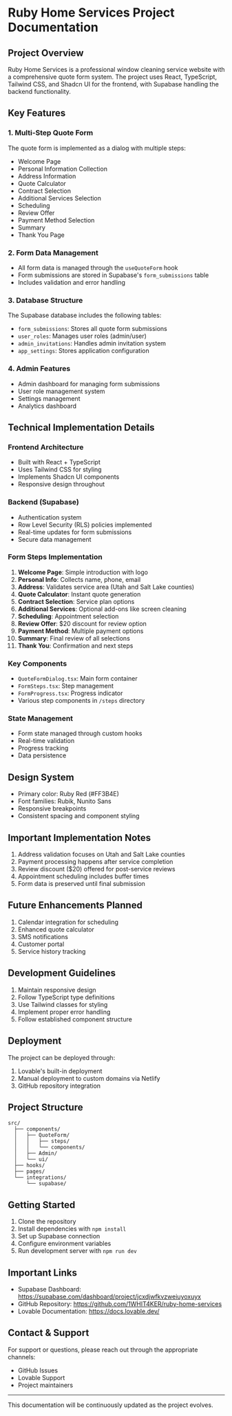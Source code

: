# Ruby Home Services Project Documentation

## Project Overview
Ruby Home Services is a professional window cleaning service website with a comprehensive quote form system. The project uses React, TypeScript, Tailwind CSS, and Shadcn UI for the frontend, with Supabase handling the backend functionality.

## Key Features

### 1. Multi-Step Quote Form
The quote form is implemented as a dialog with multiple steps:
- Welcome Page
- Personal Information Collection
- Address Information
- Quote Calculator
- Contract Selection
- Additional Services Selection
- Scheduling
- Review Offer
- Payment Method Selection
- Summary
- Thank You Page

### 2. Form Data Management
- All form data is managed through the `useQuoteForm` hook
- Form submissions are stored in Supabase's `form_submissions` table
- Includes validation and error handling

### 3. Database Structure
The Supabase database includes the following tables:
- `form_submissions`: Stores all quote form submissions
- `user_roles`: Manages user roles (admin/user)
- `admin_invitations`: Handles admin invitation system
- `app_settings`: Stores application configuration

### 4. Admin Features
- Admin dashboard for managing form submissions
- User role management system
- Settings management
- Analytics dashboard

## Technical Implementation Details

### Frontend Architecture
- Built with React + TypeScript
- Uses Tailwind CSS for styling
- Implements Shadcn UI components
- Responsive design throughout

### Backend (Supabase)
- Authentication system
- Row Level Security (RLS) policies implemented
- Real-time updates for form submissions
- Secure data management

### Form Steps Implementation
1. **Welcome Page**: Simple introduction with logo
2. **Personal Info**: Collects name, phone, email
3. **Address**: Validates service area (Utah and Salt Lake counties)
4. **Quote Calculator**: Instant quote generation
5. **Contract Selection**: Service plan options
6. **Additional Services**: Optional add-ons like screen cleaning
7. **Scheduling**: Appointment selection
8. **Review Offer**: $20 discount for review option
9. **Payment Method**: Multiple payment options
10. **Summary**: Final review of all selections
11. **Thank You**: Confirmation and next steps

### Key Components
- `QuoteFormDialog.tsx`: Main form container
- `FormSteps.tsx`: Step management
- `FormProgress.tsx`: Progress indicator
- Various step components in `/steps` directory

### State Management
- Form state managed through custom hooks
- Real-time validation
- Progress tracking
- Data persistence

## Design System
- Primary color: Ruby Red (#FF3B4E)
- Font families: Rubik, Nunito Sans
- Responsive breakpoints
- Consistent spacing and component styling

## Important Implementation Notes
1. Address validation focuses on Utah and Salt Lake counties
2. Payment processing happens after service completion
3. Review discount ($20) offered for post-service reviews
4. Appointment scheduling includes buffer times
5. Form data is preserved until final submission

## Future Enhancements Planned
1. Calendar integration for scheduling
2. Enhanced quote calculator
3. SMS notifications
4. Customer portal
5. Service history tracking

## Development Guidelines
1. Maintain responsive design
2. Follow TypeScript type definitions
3. Use Tailwind classes for styling
4. Implement proper error handling
5. Follow established component structure

## Deployment
The project can be deployed through:
1. Lovable's built-in deployment
2. Manual deployment to custom domains via Netlify
3. GitHub repository integration

## Project Structure
```
src/
  ├── components/
  │   ├── QuoteForm/
  │   │   ├── steps/
  │   │   └── components/
  │   ├── Admin/
  │   └── ui/
  ├── hooks/
  ├── pages/
  └── integrations/
      └── supabase/
```

## Getting Started
1. Clone the repository
2. Install dependencies with `npm install`
3. Set up Supabase connection
4. Configure environment variables
5. Run development server with `npm run dev`

## Important Links
- Supabase Dashboard: https://supabase.com/dashboard/project/jcxdjwfkvzweiuyoxuyx
- GitHub Repository: https://github.com/1WHIT4KER/ruby-home-services
- Lovable Documentation: https://docs.lovable.dev/

## Contact & Support
For support or questions, please reach out through the appropriate channels:
- GitHub Issues
- Lovable Support
- Project maintainers

---

This documentation will be continuously updated as the project evolves.